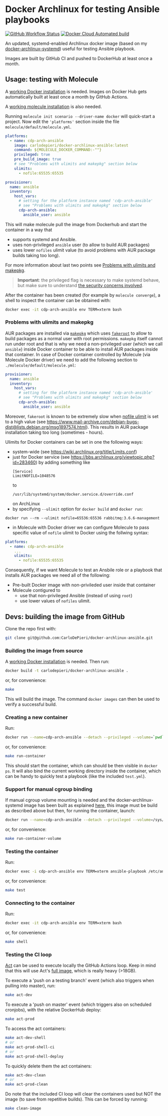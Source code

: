 # Docker Archlinux for testing Ansible playbooks

[![GitHub Workflow Status](https://img.shields.io/github/workflow/status/carlodepieri/docker-archlinux-ansible/prod?logo=github)](https://github.com/CarloDePieri/docker-archlinux-ansible/actions/workflows/prod.yml) [![Docker Cloud Automated build](https://img.shields.io/docker/cloud/automated/carlodepieri/docker-archlinux-ansible?logo=docker)](https://hub.docker.com/r/carlodepieri/docker-archlinux-ansible)

An updated, systemd-enabled Archlinux docker image (based on my [docker-archlinux-systemd](https://hub.docker.com/r/carlodepieri/docker-archlinux-systemd))
useful for testing Ansible playbook. 

Images are built by GitHub CI and pushed to DockerHub at least once a month.

## Usage: testing with Molecule

A [working Docker installation](https://docs.docker.com/engine/install/) is needed.
Images on Docker Hub gets automatically built at least once a month by GitHub Actions.

A [working molecule installation](https://molecule.readthedocs.io/en/latest/installation.html) is also needed.

Running `molecule init scenario --driver-name docker` will quick-start a project.
Now edit the `'platforms'` section inside the file `molecule/default/molecule.yml`.

```yaml
platforms:
  - name: cdp-arch-ansible
    image: carlodepieri/docker-archlinux-ansible:latest
    command: ${MOLECULE_DOCKER_COMMAND:-""}
    privileged: true
    pre_build_image: true
    # see "Problems with ulimits and makepkg" section below 
    ulimits:
      - nofile:65535:65535

provisioner:
  name: ansible
  inventory:
    host_vars:
      # setting for the platform instance named 'cdp-arch-ansible'
      # see "Problems with ulimits and makepkg" section below 
      cdp-arch-ansible:
        ansible_user: ansible
```

This will make molecule pull the image from Dockerhub and start the container in a way that
- supports systemd and Ansible.
- uses non-privileged `ansible` user (to allow to build AUR packages)
- uses lower `nofiles` ulimit value (to avoid problems with AUR package
  builds taking too long).

For more information about last two points see [Problems with ulimits and makepkg](#problems-with-ulimits-and-makepkg).

> **Important**: the privileged flag is necessary to make systemd behave,
> but make sure to understand [the security concerns involved](https://docs.docker.com/engine/reference/run/#runtime-privilege-and-linux-capabilities).

After the container has been created (for example by `molecule converge`),
a shell to inspect the container can be obtained with:

```bash
docker exec -it cdp-arch-ansible env TERM=xterm bash
```

### Problems with ulimits and makepkg
AUR packages are installed via
[`makepkg`](https://wiki.archlinux.org/title/makepkg) which uses
[`fakeroot`](https://man.archlinux.org/man/fakeroot.1.en) to allow to
build packages as a normal user with root permissions. `makepkg`
itself cannot run under root and that is why we need a non-privileged user 
(which we call `ansible`) inside Docker container to be able to install
AUR packages inside that container. In case of Docker container
controlled by Molecule (via Molecule Docker driver) we need to add the
following section to `./molecule/default/molecule.yml`:

```yaml
provisioner:
  name: ansible
  inventory:
    host_vars:
      # setting for the platform instance named 'cdp-arch-ansible'
      # see "Problems with ulimits and makepkg" section below 
      cdp-arch-ansible:
        ansible_user: ansible
```


Moreover, `fakeroot` is known to be extremely slow when [nofile
ulimit](https://wiki.archlinux.org/title/Limits.conf#nofile) is set to a
high value (see
https://www.mail-archive.com/debian-bugs-dist@lists.debian.org/msg1897574.html).
This results in AUR package installation taking too long (sometimes -
hours). 

Ulimits for Docker containers can be set in one the following ways:
- system-wide (see https://wiki.archlinux.org/title/Limits.conf)
- just for Docker service (see
  https://bbs.archlinux.org/viewtopic.php?id=283460) by adding something
  like 
  ```
  [Service]
  LimitNOFILE=1048576
  ```
  to 
  ```
  /usr/lib/systemd/system/docker.service.d/override.conf
  ```
  on ArchLinux
- by specifying `--ulimit` option for `docker build` and `docker run`:
```
docker run --rm --ulimit nofile=65536:65536 rabbitmq:3.6.6-management
```
-  in Molecule with Docker driver we can configure Molecule
to pass specific value of `nofile` ulimit to Docker using the follwing
syntax:

```yaml
platforms:
  - name: cdp-arch-ansible
    ...
    ulimits:
      - nofile:65535:65535
```

Consequently, if we want Molecule 
to test an Ansbile role or a playbook that installs AUR packages we need
all of the following:
- Pre-built Docker image with non-privileded user inside that container
- Molecule contigured to
  - use that non-privileged Ansible (instead of using `root`)
  - use lower values of `nofiles` ulimit.


## Devs: building the image from GitHub

Clone the repo first with:

```bash
git clone git@github.com:CarloDePieri/docker-archlinux-ansible.git
```

### Building the image from source

A [working Docker installation](https://docs.docker.com/engine/install/) is needed.
Then run:

```bash
docker build -t carlodepieri/docker-archlinux-ansible .
```

or, for convenience:

```bash
make
```

This will build the image. The command `docker images` can then be used to verify a
successful build.

### Creating a new container

Run:

```bash
docker run --name=cdp-arch-ansible --detach --privileged --volume=`pwd`:/etc/ansible/roles/role_under_test:ro carlodepieri/docker-archlinux-ansible
```

or, for convenience:

```bash
make run-container
```

This should start the container, which can should be then visible in `docker ps`.
It will also bind the current working directory inside the container, which can
be handy to quickly test a playbook (like the included `test.yml`).

### Support for manual cgroup binding

If manual cgroup volume mounting is needed and the docker-archlinux-systemd
image has been built as explained [here](https://github.com/CarloDePieri/docker-archlinux-systemd#compatibility-with-systems-that-need-cgroups-volumes),
this image must be build as described above but then, for running the
container, launch:

```bash
docker run --name=cdp-arch-ansible --detach --privileged --volume=/sys/fs/cgroup:/sys/fs/cgroup:ro --volume=`pwd`:/etc/ansible/roles/role_under_test:ro carlodepieri/docker-archlinux-ansible
```

or, for convenience:

```bash
make run-container-volume
```

### Testing the container

Run:

```bash
docker exec -i cdp-arch-ansible env TERM=xterm ansible-playbook /etc/ansible/roles/role_under_test/test.yml --syntax-check
```

or, for convenience:

```bash
make test
```

### Connecting to the container

Run:

```bash
docker exec -it cdp-arch-ansible env TERM=xterm bash
```

or, for convenience:

```bash
make shell
```

### Testing the CI loop

[Act](https://github.com/nektos/act) can be used to execute locally the GitHub
Actions loop. Keep in mind that this will use Act's
[full image](https://hub.docker.com/r/nektos/act-environments-ubuntu/tags),
which is really heavy (>18GB).

To execute a 'push on a testing branch' event (which also triggers when pulling
into master), run:

```bash
make act-dev
```

To execute a 'push on master' event (which triggers also on scheduled cronjobs),
with the relative DockerHub deploy:

```bash
make act-prod
```

To access the act containers:

```bash
make act-dev-shell
# or
make act-prod-shell-ci
# or
make act-prod-shell-deploy
```

To quickly delete them the act containers:

```bash
make act-dev-clean
# or
make act-prod-clean
```

Do note that the included CI loop will clear the containers used but NOT the
image (to save from repetitive builds). This can be forced by running:

```bash
make clean-image
```
